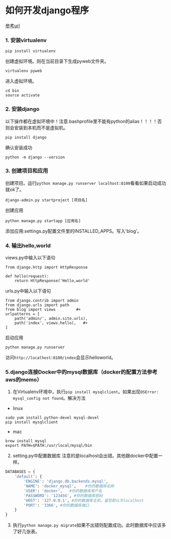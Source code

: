 # 如何开发django程序
[参考url](https://www.django.cn/course/show-8.html)
### 1. 安装virtualenv
```shell
pip install virtualenv
```
创建虚拟环境。则在当前目录下生成pyweb文件夹。
```
virtualenv pyweb 
```
进入虚拟环境。
```
cd bin
source activate
```

### 2. 安装django
以下操作都在虚拟环境中！注意.bashprofile里不能有python的alias！！！！否则会安装到本机而不是虚拟机。
```
pip install django
```

确认安装成功
```
python -m django --version
```

### 3. 创建项目和应用
创建项目。运行`python manage.py runserver localhost:8100`看看如果启动成功就ok了。
```
django-admin.py startproject [项目名]
```

创建应用
```
python manage.py startapp [应用名]
```

添加应用:settings.py配置文件里的INSTALLED_APPS。写入'blog'。

### 4. 输出hello,world
views.py中输入以下语句
```
from django.http import HttpResponse

def hello(request):
    return HttpResponse('Hello,world'
```

urls.py中输入以下语句
```
from django.contrib import admin
from django.urls import path
from blog import views         #+ 
urlpatterns = [
    path('admin/', admin.site.urls),
    path('index', views.hello),   #+
]
```

启动应用
```
python manage.py runserver
```

访问`http://localhost:8100/index`会显示helloworld。

### 5.django连接Docker中的mysql数据库（docker的配置方法参考aws的memo）
1. 在Virtualenv环境中，执行`pip install mysqlclient`。如果出现`OSError: mysql_config not found`。解决方法
- linux
```shell
sudo yum install python-devel mysql-devel
pip install mysqlclient
```

- mac
```shell
brew install mysql
export PATH=$PATH:/usr/local/mysql/bin
```

2. setting.py中配置数据库
注意的是localhost会出错。其他跟docker中配置一样。
```python
DATABASES = {
    'default': {
        'ENGINE': 'django.db.backends.mysql',
        'NAME': 'docker_mysql',    #你的数据库名称
        'USER': 'docker',   #你的数据库用户名
        'PASSWORD': '123456', #你的数据库密码
        'HOST': '127.0.0.1', #你的数据库主机，留空默认为localhost
        'PORT': '3366', #你的数据库端口
    }
}
```

3. 执行`python manage.py migrate`如果不出错则配置成功。此时数据库中应该多了好几张表。